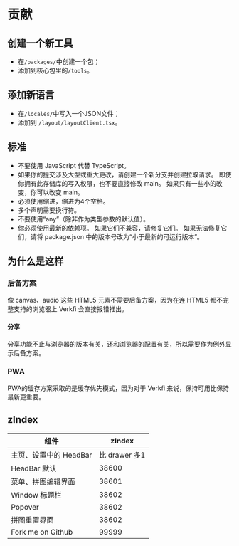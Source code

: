 # 贡献

## 创建一个新工具

- 在`/packages/`中创建一个包；
- 添加到核心包里的`/tools`。

## 添加新语言

- 在`/locales/`中写入一个JSON文件；
- 添加到 `/layout/layoutClient.tsx`。

## 标准

- 不要使用 JavaScript 代替 TypeScript。
- 如果你的提交涉及大型或重大更改，请创建一个新分支并创建拉取请求。
   即使你拥有此存储库的写入权限，也不要直接修改 main。
   如果只有一些小的改变，你可以改变 main。
- 必须使用缩进，缩进为4个空格。
- 多个声明需要换行符。
- 不要使用“any”（除非作为类型参数的默认值）。
- 你必须使用最新的依赖项。 如果它们不兼容，请修复它们。
  如果无法修复它们，请将 package.json 中的版本号改为“小于最新的可运行版本”。

## 为什么是这样

### 后备方案

像 canvas、audio 这些 HTML5 元素不需要后备方案，因为在连 HTML5 都不完整支持的浏览器上 Verkfi 会直接报错推出。

#### 分享

分享功能不止与浏览器的版本有关，还和浏览器的配置有关，所以需要作为例外显示后备方案。

### PWA

PWA的缓存方案采取的是缓存优先模式，因为对于 Verkfi 来说，保持可用比保持最新更重要。

## zIndex

| 组件                   | zIndex        |
| ---------------------- | ------------- |
| 主页、设置中的 HeadBar | 比 drawer 多1 |
| HeadBar 默认           | 38600         |
| 菜单、拼图编辑界面     | 38601         |
| Window 标题栏          | 38602         |
| Popover                | 38602         |
| 拼图重置界面           | 38602         |
| Fork me on Github      | 99999         |
